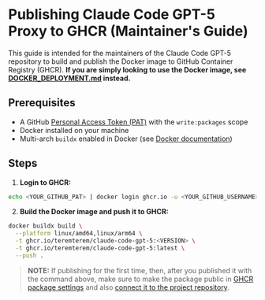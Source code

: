 # Publishing Claude Code GPT-5 Proxy to GHCR (Maintainer's Guide)

This guide is intended for the maintainers of the Claude Code GPT-5 repository to build and publish the Docker image to GitHub Container Registry (GHCR). **If you are simply looking to use the Docker image, see [DOCKER_DEPLOYMENT.md](DOCKER_DEPLOYMENT.md) instead.**

## Prerequisites

- A GitHub [Personal Access Token (PAT)](https://github.com/settings/tokens) with the `write:packages` scope
- Docker installed on your machine
- Multi-arch `buildx` enabled in Docker (see [Docker documentation](https://docs.docker.com/build/install-buildx/))

## Steps

1. **Login to GHCR:**

```bash
echo <YOUR_GITHUB_PAT> | docker login ghcr.io -u <YOUR_GITHUB_USERNAME> --password-stdin
```

2. **Build the Docker image and push it to GHCR:**

```bash
docker buildx build \
  --platform linux/amd64,linux/arm64 \
  -t ghcr.io/teremterem/claude-code-gpt-5:<VERSION> \
  -t ghcr.io/teremterem/claude-code-gpt-5:latest \
  --push .
```

> **NOTE:** If publishing for the first time, then, after you published it with the command above, make sure to make the package public in [GHCR package settings](https://github.com/users/teremterem/packages/container/claude-code-gpt-5/settings) and also [connect it to the project repository](https://github.com/users/teremterem/packages/container/package/claude-code-gpt-5).
